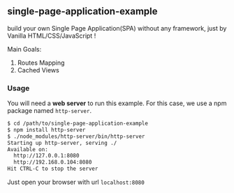 ## single-page-application-example
build your own Single Page Application(SPA) without any framework, just by Vanilla HTML/CSS/JavaScript !

Main Goals:
1. Routes Mapping
2. Cached Views

### Usage
You will need a **web server** to run this example. For this case, we use a npm package named `http-server`.

```bash
$ cd /path/to/single-page-application-example
$ npm install http-server
$ ./node_modules/http-server/bin/http-server
Starting up http-server, serving ./
Available on:
  http://127.0.0.1:8080
  http://192.168.0.104:8080
Hit CTRL-C to stop the server
```

Just open your browser with url `localhost:8080`

